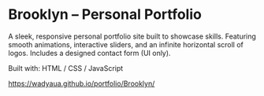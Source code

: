 <h1>Brooklyn – Personal Portfolio</h1>

<p>A sleek, responsive personal portfolio site built to showcase skills. Featuring smooth animations, interactive sliders, and an infinite horizontal scroll of logos. Includes a designed contact form (UI only).</p>

<p>Built with: HTML / CSS / JavaScript</p>

https://wadyaua.github.io/portfolio/Brooklyn/
